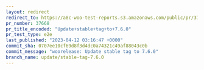 ```yaml
---
layout: redirect
redirect_to: https://a8c-woo-test-reports.s3.amazonaws.com/public/pr/37668/e2e/index.html
pr_number: 37668
pr_title_encoded: "Update+stable+tag+to+7.6.0"
pr_test_type: e2e
last_published: "2023-04-12 03:16:47 +0000"
commit_sha: 0707ee10cf69d8f3d4dc0a74321c49af88043c0b
commit_message: "woorelease: Update stable tag to 7.6.0"
branch_name: update/stable-tag-7.6.0
---
```

